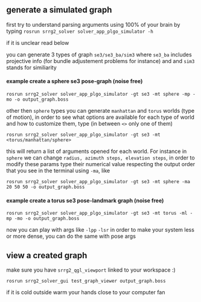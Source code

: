 ## generate a simulated graph 

first try to understand parsing arguments using 100% of your brain by typing 
`rosrun srrg2_solver solver_app_plgo_simulator -h`

if it is unclear read below



you can generate 3 types of graph `se3/se3_ba/sim3` where `se3_ba` includes projective info (for bundle adjustement problems for instance) and and `sim3` stands for similiarity

#### example create a sphere se3 pose-graph (noise free)

`rosrun srrg2_solver solver_app_plgo_simulator -gt se3 -mt sphere -mp -mo -o output_graph.boss`

other then `sphere` types you can generate `manhattan` and `torus` worlds (type of motion), in order to see what options are available for each type of world and how to customize them, type (in between `<>` only one of them)

`rosrun srrg2_solver solver_app_plgo_simulator -gt se3 -mt <torus/manhattan/sphere>`

this will return a list of arguments opened for each world. For instance in `sphere` we can change `radius, azimuth steps, elevation steps`, in order to modify these params type their numerical value respecting the output order that you see in the terminal using `-ma`, like

`rosrun srrg2_solver solver_app_plgo_simulator -gt se3 -mt sphere -ma 20 50 50 -o output_graph.boss`

#### example create a torus se3 pose-landmark graph (noise free)

`rosrun srrg2_solver solver_app_plgo_simulator -gt se3 -mt torus -ml -mp -mo -o output_graph.boss`

now you can play with args like `-lpp` `-lsr` in order to make your system less or more dense, you can do the same with pose args

## view a created graph

make sure you have `srrg2_qgl_viewport` linked to your workspace :)

`rosrun srrg2_solver_gui test_graph_viewer output_graph.boss`

if it is cold outside warm your hands close to your computer fan
